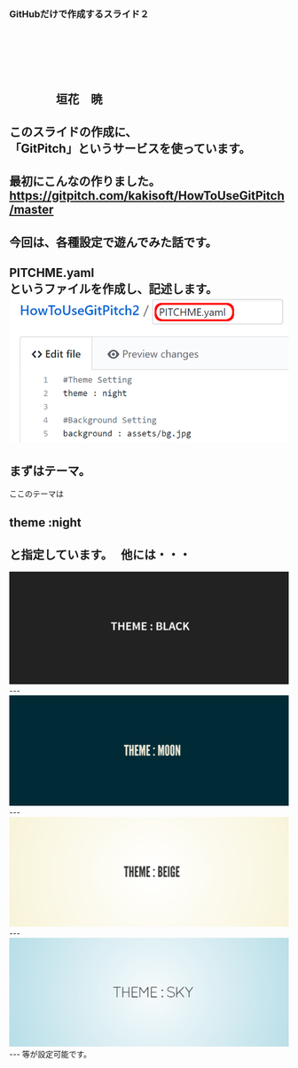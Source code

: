 ### GitHubだけで作成するスライド２
　  

　  
　  
　　　　垣花　暁
---
このスライドの作成に、  
「GitPitch」というサービスを使っています。
---
最初にこんなの作りました。
https://gitpitch.com/kakisoft/HowToUseGitPitch/master
---
今回は、各種設定で遊んでみた話です。
---
PITCHME.yaml  
というファイルを作成し、記述します。
<img src="img/01.png">
---
まずはテーマ。
---
ここのテーマは  
　  
## theme :night

と指定しています。  
他には・・・
---
<img src="img/02.png">
---
<img src="img/03.png">
---
<img src="img/04.png">
---
<img src="img/05.png">
---
等が設定可能です。




